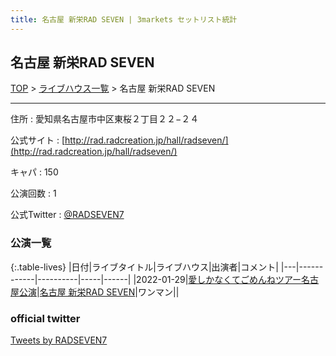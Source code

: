 ```yaml
---
title: 名古屋 新栄RAD SEVEN | 3markets セットリスト統計
---
```

## 名古屋 新栄RAD SEVEN

[TOP](/setlist/) > [ライブハウス一覧](livehouses.html) > 名古屋 新栄RAD SEVEN

___

住所
:    愛知県名古屋市中区東桜２丁目２２−２４

公式サイト
:    [http://rad.radcreation.jp/hall/radseven/](http://rad.radcreation.jp/hall/radseven/)

キャパ
:    150

公演回数
: 1


公式Twitter
: <a href="https://twitter.com/RADSEVEN7">@RADSEVEN7</a>


### 公演一覧

{:.table-lives}
|日付|ライブタイトル|ライブハウス|出演者|コメント|
|---|------------|----------|-----|------|
|<span class="nowrap">2022-01-29</span>|[愛しかなくてごめんねツアー名古屋公演](live002.html)|[名古屋 新栄RAD SEVEN](livehouse023.html)|ワンマン||



### official twitter

<a class="twitter-timeline" href="https://twitter.com/RADSEVEN7?ref_src=twsrc%5Etfw">Tweets by RADSEVEN7</a> <script async src="https://platform.twitter.com/widgets.js" charset="utf-8"></script>